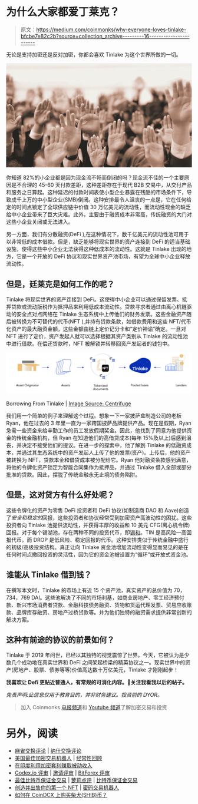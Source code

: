# 为什么大家都爱丁莱克？

> 原文：<https://medium.com/coinmonks/why-everyone-loves-tinlake-bfcbe7e82c2b?source=collection_archive---------16----------------------->

无论是支持加密还是反对加密，你都会喜欢 Tinlake 为这个世界所做的一切。

![](img/49feebb9995707378618c9c924940811.png)

你知道 82%的小企业都是因为现金流不畅而倒闭的吗？现金流不佳的一个主要原因是不合理的 45-60 天付款差距，这种差距存在于现代 B2B 交易中，从交付产品和服务之日算起。这种延迟的付款时间表使小型企业暴露在残酷的市场条件下，导致成千上万的中小型企业(SMB)倒闭。这种安排最令人沮丧的一点是，它在任何给定的时间点锁定了全球供应链中价值 30 万亿美元的流动性，而流动性现金的缺乏给中小企业带来了巨大灾难。此外，主要由于融资成本非常高，传统融资的大门对这些小企业关闭或无法进入。

另一方面，我们有分散融资(DeFi ),在这种情况下，数千亿美元的流动性池可用于以非常低的成本借款。但是，缺乏能够将现实世界的资产连接到 DeFi 的适当基础设施，使得这些中小企业无法获得这种低成本的流动性。这就是 Tinlake 出现的地方，它是一个开放的 DeFi 协议和现实世界资产池市场，有望为全球中小企业释放流动性。

## 但是，廷莱克是如何工作的呢？

Tinlake 将现实世界的资产连接到 DeFi。这使得中小企业可以通过保留发票、抵押贷款或流动版税作为抵押品来利用低成本流动性。贷款寻求者通过由离心机链驱动的安全点对点网络在 Tinlake 生态系统中上传他们的财务发票。这些金融资产随后被转换为不可替代的代币(NFT ),并持有贷款条款，如借款费用和这些 NFT/代币化资产的最大融资金额，这些金额由链上定价记分卡和“定价神谕”确定。一旦对 NFT 进行了定价，资产发起人就可以选择根据其资产类别从 Tinlake 的流动性池中进行借款。在偿还贷款时，NFT 被解锁并转移回资产发起者的钱包中。

![](img/553e4f016d0a6e7408abb7665a9d80be.png)

Borrowing From Tinlake | [Image Source: Centrifuge](https://docs.centrifuge.io/getting-started/understanding-tinlake/)

我们用一个简单的例子来理解这个过程。想象一下一家披萨盒制造公司的老板 Ryan，他在过去的 3 年里一直为一家跨国披萨品牌提供产品。现在是假期，Ryan 急需一些资金来给辛勤工作的员工发放假期奖金。因此，他找到了同意为他提供资金的传统金融机构，但 Ryan 在知道他们的高借贷成本(每年 15%及以上)后感到沮丧，并决定不接受他们的提议。在进一步的探索中，他了解到 Tinlake 的低融资成本，并通过其生态系统中的资产发起人上传了他的发票(资产)。上传后，他的资产被转换为 NFT，贷款本金和借贷成本被分配给它。Ryan 他对融资条款感到满意，将他的令牌化资产锁定为智能合同集作为抵押品，并通过 Tinlake 借入全部或部分批准的贷款。因此，摆脱了传统金融永无止境的债务陷阱。

## 但是，这对贷方有什么好处呢？

这些令牌化的资产为零售 DeFi 投资者和 DeFi 协议(如制造商 DAO 和 Aave)创造了*安全和稳定的*回报，这些投资者和协议经常受到加密资产高波动性的困扰。这些投资者向 Tinlake 池提供流动性，并获得丰厚的收益和 10 美元 CFG(离心机令牌)回报。对于每个锡湖池，存在两种不同的投资代币，即[锡和](https://docs.centrifuge.io/getting-started/understanding-tinlake/#drop--tin-the-two-tranches)。TIN 是高风险—高回报代币，而 DROP 是低风险、稳定回报的代币。这种安排类似于传统金融中盛行的初级/高级投资结构。真正让向 Tinlake 资金池增加流动性变得显而易见的是在任何时间点撤回投资的灵活性，因为它的资金池被设置为“循环”或开放式资金池。

## 谁能从 Tinlake 借到钱？

在撰写本文时，Tinlake 的市场上有近 15 个资产池，真实资产的总价值为 70，734，769 DAI。这些池解决了不同的市场利基，如商业房地产、零工经济预付款、新兴市场消费者贷款、金融科技债务融资、货物和货运代理发票、贸易应收账款、品牌库存融资、房地产过桥贷款等。并为他们独特的融资需求提供非常创新的解决方案。

## 这种有前途的协议的前景如何？

Tinlake 于 2019 年问世，已经以其独特的视觉震惊了世界。今天，它被认为是少数几个成功地在真实世界和 DeFi 之间架起桥梁的精英协议之一。现实世界中的资产(房地产、股票、债券等等)价值高达数十万亿美元，Tinlake 才刚刚起步！

**我喜欢让 Defi 更贴近普通人，有常规的可消化内容。🚀关注我看我以后的帖子。**

*免责声明:此信息仅用于教育目的，并非财务建议。投资前的 DYOR。*

> 加入 Coinmonks [电报频道](https://t.me/coincodecap)和 [Youtube 频道](https://www.youtube.com/c/coinmonks/videos)了解加密交易和投资

# 另外，阅读

*   [麻雀交换评论](https://coincodecap.com/sparrow-exchange-review) | [纳什交换评论](https://coincodecap.com/nash-exchange-review)
*   [美国最佳加密交易机器人](https://coincodecap.com/crypto-trading-bots-in-the-us) | [经常性回顾](https://coincodecap.com/changelly-review)
*   [在印度利用加密套利赚取被动收入](https://coincodecap.com/crypto-arbitrage-in-india)
*   [Godex.io 评审](/coinmonks/godex-io-review-7366086519fb) | [邀请评审](/coinmonks/invity-review-70f3030c0502) | [BitForex 评审](https://coincodecap.com/bitforex-review)
*   [最佳比特币保证金交易](/coinmonks/bitcoin-margin-trading-exchange-bcbfcbf7b8e3) | [萝莉点评](/coinmonks/lolli-review-e6ddc7895ad8) | [比特币保证金交易](https://coincodecap.com/bityard-margin-trading)
*   [创造并出售你的第一个 NFT](https://coincodecap.com/create-nft) | [密码交易机器人](https://coincodecap.com/best-crypto-trading-bots)
*   [如何在 CoinDCX 上购买柴犬(SHIB)币？](https://coincodecap.com/buy-shiba-coindcx)